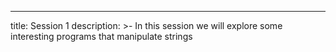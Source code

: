 ---
title: Session 1
description: >-
  In this session we will explore some interesting programs that manipulate strings




